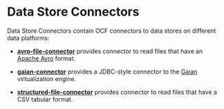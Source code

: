 <!-- SPDX-License-Identifier: Apache-2.0 -->
<!-- Copyright Contributors to the ODPi Egeria project. -->

# Data Store Connectors

Data Store Connectors contain OCF connectors to data stores on different
data platforms:

* **[avro-file-connector](avro-file-connector)** provides connector to read files
that have an [Apache Avro](https://avro.apache.org/https://avro.apache.org/) format.

* **[gaian-connector](gaian-connector)** provides a JDBC-style connector to the [Gaian](https://github.com/gaiandb/gaiandb) virtualization
engine.

* **[structured-file-connector](structured-file-connector)** provides connector to read files
that have a CSV tabular format.